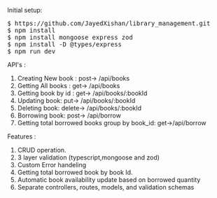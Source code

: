 Initial setup:

<pre>
$ https://github.com/JayedXishan/library_management.git
$ npm install
$ npm install mongoose express zod
$ npm install -D @types/express
$ npm run dev
</pre>

API's :

1. Creating New book : post-> /api/books
2. Getting All books : get-> /api/books
3. Getting book by id : get-> /api/books/:bookId
4. Updating book: put-> /api/books/:bookId
5. Deleting book: delete-> /api/books/:bookId
6. Borrowing book: post-> /api/borrow
7. Getting total borrowed books group by book_id: get->/api/borrow

Features :

1. CRUD operation.
2. 3 layer validation (typescript,mongoose and zod)
3. Custom Error handeling
4. Getting total borrowed book by book Id.
5. Automatic book availability update based on borrowed quantity
6. Separate controllers, routes, models, and validation schemas
